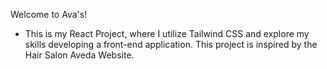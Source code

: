 Welcome to Ava's!

- This is my React Project, where I utilize Tailwind CSS and explore my skills developing a front-end application. This project
  is inspired by the Hair Salon Aveda Website.
